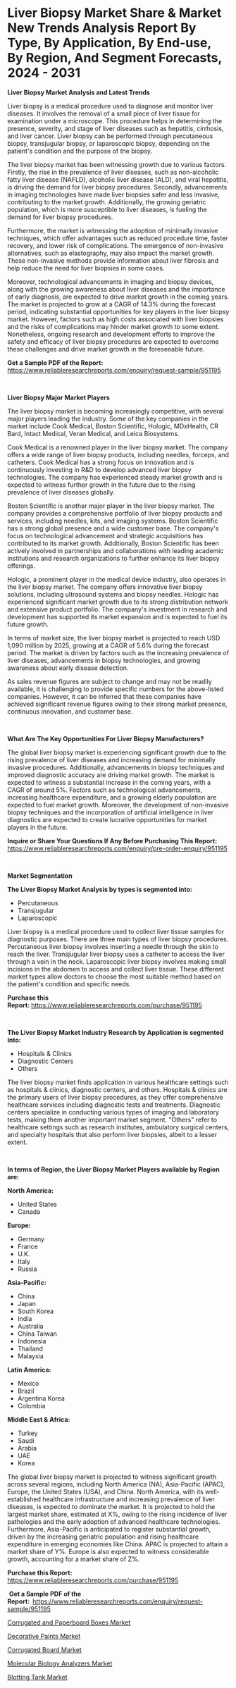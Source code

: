 <p><h1>Liver Biopsy Market Share & Market New Trends Analysis Report By Type, By Application, By End-use, By Region, And Segment Forecasts, 2024 - 2031</h1></p><p><strong>Liver Biopsy Market Analysis and Latest Trends</strong></p>
<p><p>Liver biopsy is a medical procedure used to diagnose and monitor liver diseases. It involves the removal of a small piece of liver tissue for examination under a microscope. This procedure helps in determining the presence, severity, and stage of liver diseases such as hepatitis, cirrhosis, and liver cancer. Liver biopsy can be performed through percutaneous biopsy, transjugular biopsy, or laparoscopic biopsy, depending on the patient's condition and the purpose of the biopsy.</p><p>The liver biopsy market has been witnessing growth due to various factors. Firstly, the rise in the prevalence of liver diseases, such as non-alcoholic fatty liver disease (NAFLD), alcoholic liver disease (ALD), and viral hepatitis, is driving the demand for liver biopsy procedures. Secondly, advancements in imaging technologies have made liver biopsies safer and less invasive, contributing to the market growth. Additionally, the growing geriatric population, which is more susceptible to liver diseases, is fueling the demand for liver biopsy procedures.</p><p>Furthermore, the market is witnessing the adoption of minimally invasive techniques, which offer advantages such as reduced procedure time, faster recovery, and lower risk of complications. The emergence of non-invasive alternatives, such as elastography, may also impact the market growth. These non-invasive methods provide information about liver fibrosis and help reduce the need for liver biopsies in some cases.</p><p>Moreover, technological advancements in imaging and biopsy devices, along with the growing awareness about liver diseases and the importance of early diagnosis, are expected to drive market growth in the coming years. The market is projected to grow at a CAGR of 14.3% during the forecast period, indicating substantial opportunities for key players in the liver biopsy market. However, factors such as high costs associated with liver biopsies and the risks of complications may hinder market growth to some extent. Nonetheless, ongoing research and development efforts to improve the safety and efficacy of liver biopsy procedures are expected to overcome these challenges and drive market growth in the foreseeable future.</p></p>
<p><strong>Get a Sample PDF of the Report:&nbsp;</strong> <a href="https://www.reliableresearchreports.com/enquiry/request-sample/951195">https://www.reliableresearchreports.com/enquiry/request-sample/951195</a></p>
<p>&nbsp;</p>
<p><strong>Liver Biopsy Major Market Players</strong></p>
<p><p>The liver biopsy market is becoming increasingly competitive, with several major players leading the industry. Some of the key companies in the market include Cook Medical, Boston Scientific, Hologic, MDxHealth, CR Bard, Intact Medical, Veran Medical, and Leica Biosystems.</p><p>Cook Medical is a renowned player in the liver biopsy market. The company offers a wide range of liver biopsy products, including needles, forceps, and catheters. Cook Medical has a strong focus on innovation and is continuously investing in R&D to develop advanced liver biopsy technologies. The company has experienced steady market growth and is expected to witness further growth in the future due to the rising prevalence of liver diseases globally.</p><p>Boston Scientific is another major player in the liver biopsy market. The company provides a comprehensive portfolio of liver biopsy products and services, including needles, kits, and imaging systems. Boston Scientific has a strong global presence and a wide customer base. The company's focus on technological advancement and strategic acquisitions has contributed to its market growth. Additionally, Boston Scientific has been actively involved in partnerships and collaborations with leading academic institutions and research organizations to further enhance its liver biopsy offerings.</p><p>Hologic, a prominent player in the medical device industry, also operates in the liver biopsy market. The company offers innovative liver biopsy solutions, including ultrasound systems and biopsy needles. Hologic has experienced significant market growth due to its strong distribution network and extensive product portfolio. The company's investment in research and development has supported its market expansion and is expected to fuel its future growth.</p><p>In terms of market size, the liver biopsy market is projected to reach USD 1,090 million by 2025, growing at a CAGR of 5.6% during the forecast period. The market is driven by factors such as the increasing prevalence of liver diseases, advancements in biopsy technologies, and growing awareness about early disease detection.</p><p>As sales revenue figures are subject to change and may not be readily available, it is challenging to provide specific numbers for the above-listed companies. However, it can be inferred that these companies have achieved significant revenue figures owing to their strong market presence, continuous innovation, and customer base.</p></p>
<p>&nbsp;</p>
<p><strong>What Are The Key Opportunities For Liver Biopsy Manufacturers?</strong></p>
<p><p>The global liver biopsy market is experiencing significant growth due to the rising prevalence of liver diseases and increasing demand for minimally invasive procedures. Additionally, advancements in biopsy techniques and improved diagnostic accuracy are driving market growth. The market is expected to witness a substantial increase in the coming years, with a CAGR of around 5%. Factors such as technological advancements, increasing healthcare expenditure, and a growing elderly population are expected to fuel market growth. Moreover, the development of non-invasive biopsy techniques and the incorporation of artificial intelligence in liver diagnostics are expected to create lucrative opportunities for market players in the future.</p></p>
<p><strong>Inquire or Share Your Questions If Any Before Purchasing This Report:</strong> <a href="https://www.reliableresearchreports.com/enquiry/pre-order-enquiry/951195">https://www.reliableresearchreports.com/enquiry/pre-order-enquiry/951195</a></p>
<p>&nbsp;</p>
<p><strong>Market Segmentation</strong></p>
<p><strong>The Liver Biopsy Market Analysis by types is segmented into:</strong></p>
<p><ul><li>Percutaneous</li><li>Transjugular</li><li>Laparoscopic</li></ul></p>
<p><p>Liver biopsy is a medical procedure used to collect liver tissue samples for diagnostic purposes. There are three main types of liver biopsy procedures. Percutaneous liver biopsy involves inserting a needle through the skin to reach the liver. Transjugular liver biopsy uses a catheter to access the liver through a vein in the neck. Laparoscopic liver biopsy involves making small incisions in the abdomen to access and collect liver tissue. These different market types allow doctors to choose the most suitable method based on the patient's condition and specific needs.</p></p>
<p><strong>Purchase this Report:&nbsp;</strong><a href="https://www.reliableresearchreports.com/purchase/951195">https://www.reliableresearchreports.com/purchase/951195</a></p>
<p>&nbsp;</p>
<p><strong>The Liver Biopsy Market Industry Research by Application is segmented into:</strong></p>
<p><ul><li>Hospitals & Clinics</li><li>Diagnostic Centers</li><li>Others</li></ul></p>
<p><p>The liver biopsy market finds application in various healthcare settings such as hospitals & clinics, diagnostic centers, and others. Hospitals & clinics are the primary users of liver biopsy procedures, as they offer comprehensive healthcare services including diagnostic tests and treatments. Diagnostic centers specialize in conducting various types of imaging and laboratory tests, making them another important market segment. "Others" refer to healthcare settings such as research institutes, ambulatory surgical centers, and specialty hospitals that also perform liver biopsies, albeit to a lesser extent.</p></p>
<p>&nbsp;</p>
<p><strong>In terms of Region, the Liver Biopsy Market Players available by Region are:</strong></p>
<p>
    <p> <strong> North America: </strong>
        <ul>
            <li>United States</li>
            <li>Canada</li>
        </ul>
        </p> 
    <p> <strong> Europe: </strong>
        <ul>
            <li>Germany</li>
            <li>France</li>
            <li>U.K.</li>
            <li>Italy</li>
            <li>Russia</li>
        </ul>
        </p> 
    <p> <strong> Asia-Pacific: </strong>
        <ul>
            <li>China</li>
            <li>Japan</li>
            <li>South Korea</li>
            <li>India</li>
            <li>Australia</li>
            <li>China Taiwan</li>
            <li>Indonesia</li>
            <li>Thailand</li>
            <li>Malaysia</li>
        </ul>
        </p> 
    <p> <strong> Latin America: </strong>
        <ul>
            <li>Mexico</li>
            <li>Brazil</li>
            <li>Argentina Korea</li>
            <li>Colombia</li>
        </ul>
        </p> 
    <p> <strong> Middle East & Africa: </strong>
        <ul>
            <li>Turkey</li>
            <li>Saudi</li>
            <li>Arabia</li>
            <li>UAE</li>
            <li>Korea</li>
        </ul>
    </p>
    </p>
<p><p>The global liver biopsy market is projected to witness significant growth across several regions, including North America (NA), Asia-Pacific (APAC), Europe, the United States (USA), and China. North America, with its well-established healthcare infrastructure and increasing prevalence of liver diseases, is expected to dominate the market. It is projected to hold the largest market share, estimated at X%, owing to the rising incidence of liver pathologies and the early adoption of advanced healthcare technologies. Furthermore, Asia-Pacific is anticipated to register substantial growth, driven by the increasing geriatric population and rising healthcare expenditure in emerging economies like China. APAC is projected to attain a market share of Y%. Europe is also expected to witness considerable growth, accounting for a market share of Z%.</p></p>
<p><strong>Purchase this Report: </strong><a href="https://www.reliableresearchreports.com/purchase/951195">https://www.reliableresearchreports.com/purchase/951195</a></p>
<p>&nbsp;<strong>Get a Sample PDF of the Report:&nbsp;&nbsp;</strong><a href="https://www.reliableresearchreports.com/enquiry/request-sample/951195">https://www.reliableresearchreports.com/enquiry/request-sample/951195</a></p>
<p><strong></strong></p>
<p><p><a href="https://medium.com/@anthonyrichards766/corrugated-and-paperboard-boxes-market-exploring-market-share-market-trends-and-future-growth-6bc43057c7dc">Corrugated and Paperboard Boxes Market</a></p><p><a href="https://medium.com/@anthonyrichards766/decorative-paints-market-report-reveals-the-latest-trends-and-growth-opportunities-of-this-market-ab848d97c024">Decorative Paints Market</a></p><p><a href="https://medium.com/@anthonyrichards766/corrugated-board-market-insight-market-trends-growth-forecasted-from-2024-to-2031-a4f35e71baf3">Corrugated Board Market</a></p><p><a href="https://github.com/indrystar/Market-Research-Report-List-1/blob/main/molecular-biology-analyzers-market.md">Molecular Biology Analyzers Market</a></p><p><a href="https://github.com/juniordelafrance/Market-Research-Report-List-1/blob/main/blotting-tank-market.md">Blotting Tank Market</a></p></p>